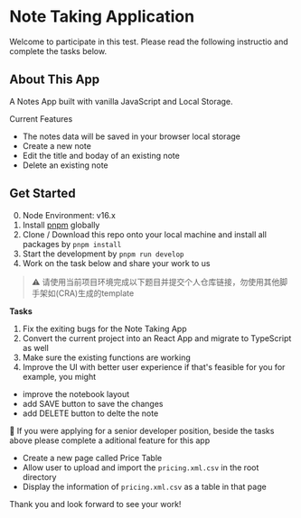 # Note Taking Application

Welcome to participate in this test. Please read the following instructio and complete the tasks below.

## About This App
A Notes App built with vanilla JavaScript and Local Storage.

Current Features

- The notes data will be saved in your browser local storage 
- Create a new note
- Edit the title and boday of an existing note
- Delete an existing note 

## Get Started

0. Node Environment: v16.x
1. Install [pnpm](https://pnpm.io/installation) globally 
2. Clone / Download this repo onto your local machine and install all packages by `pnpm install`
3. Start the development by `pnpm run develop`
4. Work on the task below and share your work to us

> :warning: 请使用当前项目环境完成以下题目并提交个人仓库链接，勿使用其他脚手架如(CRA)生成的template

**Tasks**

1. Fix the exiting bugs for the Note Taking App
2. Convert the current project into an React App and migrate to TypeScript as well
3. Make sure the existing functions are working
4. Improve the UI with better user experience if that's feasible for you
for example, you might
- improve the notebook layout
- add SAVE button to save the changes
- add DELETE button to delte the note

:stars: If you were applying for a senior developer position, beside the tasks above please complete a aditional feature for this app 
- Create a new page called Price Table
- Allow user to upload and import the `pricing.xml.csv` in the root directory
- Display the information of `pricing.xml.csv` as a table in that page 

Thank you and look forward to see your work!
